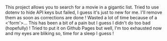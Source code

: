 This project allows you to search for a movie in a gigantic list. 
Tried to use dotenv to hide API keys but failed, I guess it's just to new for me. I'll remove them as soon as corrections are done !
Wasted a lot of time because of a <'form'>...
This has been a bit of a pain but I guess I didn't do too bad (hopefully) !
Tried to put it on Github Pages but well, I'm too exhausted now and my eyes are bliking so, time for a sleep I guess !